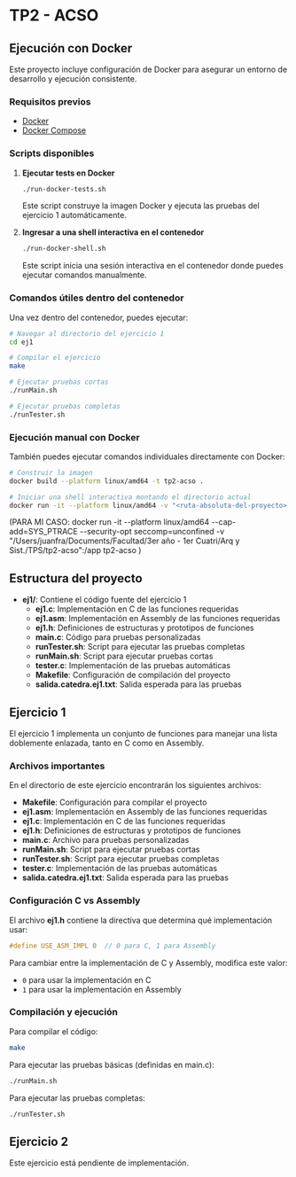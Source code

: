 # TP2 - ACSO

## Ejecución con Docker

Este proyecto incluye configuración de Docker para asegurar un entorno de desarrollo y ejecución consistente.

### Requisitos previos

- [Docker](https://www.docker.com/get-started)
- [Docker Compose](https://docs.docker.com/compose/install/)

### Scripts disponibles

1. **Ejecutar tests en Docker**

   ```bash
   ./run-docker-tests.sh
   ```

   Este script construye la imagen Docker y ejecuta las pruebas del ejercicio 1 automáticamente.

2. **Ingresar a una shell interactiva en el contenedor**

   ```bash
   ./run-docker-shell.sh
   ```

   Este script inicia una sesión interactiva en el contenedor donde puedes ejecutar comandos manualmente.

### Comandos útiles dentro del contenedor

Una vez dentro del contenedor, puedes ejecutar:

```bash
# Navegar al directorio del ejercicio 1
cd ej1

# Compilar el ejercicio
make

# Ejecutar pruebas cortas
./runMain.sh

# Ejecutar pruebas completas
./runTester.sh
```

### Ejecución manual con Docker

También puedes ejecutar comandos individuales directamente con Docker:

```bash
# Construir la imagen
docker build --platform linux/amd64 -t tp2-acso .

# Iniciar una shell interactiva montando el directorio actual
docker run -it --platform linux/amd64 -v "<ruta-absoluta-del-proyecto>:/app" tp2-acso
```

(PARA MI CASO: docker run -it --platform linux/amd64 --cap-add=SYS_PTRACE --security-opt seccomp=unconfined -v "/Users/juanfra/Documents/Facultad/3er año - 1er Cuatri/Arq y Sist./TPS/tp2-acso":/app tp2-acso   )

## Estructura del proyecto

- **ej1/**: Contiene el código fuente del ejercicio 1
  - **ej1.c**: Implementación en C de las funciones requeridas
  - **ej1.asm**: Implementación en Assembly de las funciones requeridas
  - **ej1.h**: Definiciones de estructuras y prototipos de funciones
  - **main.c**: Código para pruebas personalizadas
  - **runTester.sh**: Script para ejecutar las pruebas completas
  - **runMain.sh**: Script para ejecutar pruebas cortas
  - **tester.c**: Implementación de las pruebas automáticas
  - **Makefile**: Configuración de compilación del proyecto
  - **salida.catedra.ej1.txt**: Salida esperada para las pruebas

## Ejercicio 1

El ejercicio 1 implementa un conjunto de funciones para manejar una lista doblemente enlazada, tanto en C como en Assembly.

### Archivos importantes

En el directorio de este ejercicio encontrarán los siguientes archivos:

- **Makefile**: Configuración para compilar el proyecto
- **ej1.asm**: Implementación en Assembly de las funciones requeridas
- **ej1.c**: Implementación en C de las funciones requeridas
- **ej1.h**: Definiciones de estructuras y prototipos de funciones
- **main.c**: Archivo para pruebas personalizadas
- **runMain.sh**: Script para ejecutar pruebas cortas
- **runTester.sh**: Script para ejecutar pruebas completas
- **tester.c**: Implementación de las pruebas automáticas
- **salida.catedra.ej1.txt**: Salida esperada para las pruebas

### Configuración C vs Assembly

El archivo **ej1.h** contiene la directiva que determina qué implementación usar:

```c
#define USE_ASM_IMPL 0  // 0 para C, 1 para Assembly
```

Para cambiar entre la implementación de C y Assembly, modifica este valor:
- `0` para usar la implementación en C
- `1` para usar la implementación en Assembly

### Compilación y ejecución

Para compilar el código:

```bash
make
```

Para ejecutar las pruebas básicas (definidas en main.c):

```bash
./runMain.sh
```

Para ejecutar las pruebas completas:

```bash
./runTester.sh
```

## Ejercicio 2

Este ejercicio está pendiente de implementación.



